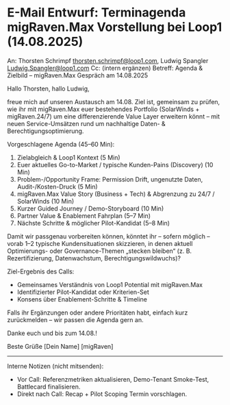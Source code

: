 # E-Mail Entwurf: Terminagenda migRaven.Max Vorstellung bei Loop1 (14.08.2025)

An: Thorsten Schrimpf <thorsten.schrimpf@loop1.com>, Ludwig Spangler <Ludwig.Spangler@loop1.com>
Cc: (intern ergänzen)
Betreff: Agenda & Zielbild – migRaven.Max Gespräch am 14.08.2025

Hallo Thorsten, hallo Ludwig,

freue mich auf unseren Austausch am 14.08. Ziel ist, gemeinsam zu prüfen, wie ihr mit migRaven.Max euer bestehendes Portfolio (SolarWinds + migRaven.24/7) um eine differenzierende Value Layer erweitern könnt – mit neuen Service-Umsätzen rund um nachhaltige Daten- & Berechtigungsoptimierung.

Vorgeschlagene Agenda (45–60 Min):

1. Zielabgleich & Loop1 Kontext (5 Min)
2. Euer aktuelles Go-to-Market / typische Kunden-Pains (Discovery) (10 Min)
3. Problem-/Opportunity Frame: Permission Drift, ungenutzte Daten, Audit-/Kosten-Druck (5 Min)
4. migRaven.Max Value Story (Business + Tech) & Abgrenzung zu 24/7 / SolarWinds (10 Min)
5. Kurzer Guided Journey / Demo-Storyboard (10 Min)
6. Partner Value & Enablement Fahrplan (5–7 Min)
7. Nächste Schritte & möglicher Pilot-Kandidat (5–8 Min)

Damit wir passgenau vorbereiten können, könntet ihr – sofern möglich – vorab 1–2 typische Kundensituationen skizzieren, in denen aktuell Optimierungs- oder Governance-Themen „stecken bleiben“ (z. B. Rezertifizierung, Datenwachstum, Berechtigungswildwuchs)?

Ziel-Ergebnis des Calls:

- Gemeinsames Verständnis von Loop1 Potential mit migRaven.Max
- Identifizierter Pilot-Kandidat oder Kriterien-Set
- Konsens über Enablement-Schritte & Timeline

Falls ihr Ergänzungen oder andere Prioritäten habt, einfach kurz zurückmelden – wir passen die Agenda gern an.

Danke euch und bis zum 14.08.!

Beste Grüße
[Dein Name]
[migRaven]

---

Interne Notizen (nicht mitsenden):

- Vor Call: Referenzmetriken aktualisieren, Demo-Tenant Smoke-Test, Battlecard finalisieren.
- Direkt nach Call: Recap + Pilot Scoping Termin vorschlagen.
